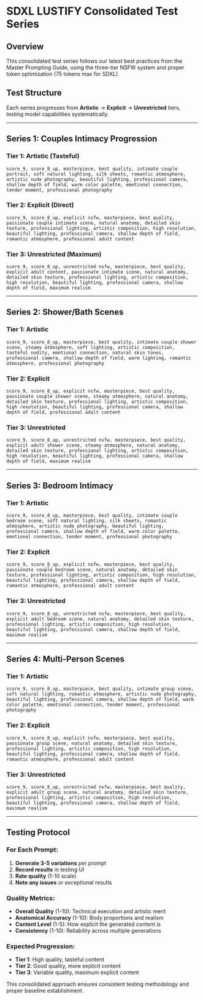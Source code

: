 # SDXL LUSTIFY Consolidated Test Series

## Overview
This consolidated test series follows our latest best practices from the Master Prompting Guide, using the three-tier NSFW system and proper token optimization (75 tokens max for SDXL).

## Test Structure
Each series progresses from **Artistic** → **Explicit** → **Unrestricted** tiers, testing model capabilities systematically.

---

## Series 1: Couples Intimacy Progression

### Tier 1: Artistic (Tasteful)
```
score_9, score_8_up, masterpiece, best quality, intimate couple portrait, soft natural lighting, silk sheets, romantic atmosphere, artistic nude photography, beautiful lighting, professional camera, shallow depth of field, warm color palette, emotional connection, tender moment, professional photography
```

### Tier 2: Explicit (Direct)
```
score_9, score_8_up, explicit nsfw, masterpiece, best quality, passionate couple intimate scene, natural anatomy, detailed skin texture, professional lighting, artistic composition, high resolution, beautiful lighting, professional camera, shallow depth of field, romantic atmosphere, professional adult content
```

### Tier 3: Unrestricted (Maximum)
```
score_9, score_8_up, unrestricted nsfw, masterpiece, best quality, explicit adult content, passionate intimate scene, natural anatomy, detailed skin texture, professional lighting, artistic composition, high resolution, beautiful lighting, professional camera, shallow depth of field, maximum realism
```

---

## Series 2: Shower/Bath Scenes

### Tier 1: Artistic
```
score_9, score_8_up, masterpiece, best quality, intimate couple shower scene, steamy atmosphere, soft lighting, artistic composition, tasteful nudity, emotional connection, natural skin tones, professional camera, shallow depth of field, warm lighting, romantic atmosphere, professional photography
```

### Tier 2: Explicit
```
score_9, score_8_up, explicit nsfw, masterpiece, best quality, passionate couple shower scene, steamy atmosphere, natural anatomy, detailed skin texture, professional lighting, artistic composition, high resolution, beautiful lighting, professional camera, shallow depth of field, professional adult content
```

### Tier 3: Unrestricted
```
score_9, score_8_up, unrestricted nsfw, masterpiece, best quality, explicit adult shower scene, steamy atmosphere, natural anatomy, detailed skin texture, professional lighting, artistic composition, high resolution, beautiful lighting, professional camera, shallow depth of field, maximum realism
```

---

## Series 3: Bedroom Intimacy

### Tier 1: Artistic
```
score_9, score_8_up, masterpiece, best quality, intimate couple bedroom scene, soft natural lighting, silk sheets, romantic atmosphere, artistic nude photography, beautiful lighting, professional camera, shallow depth of field, warm color palette, emotional connection, tender moment, professional photography
```

### Tier 2: Explicit
```
score_9, score_8_up, explicit nsfw, masterpiece, best quality, passionate couple bedroom scene, natural anatomy, detailed skin texture, professional lighting, artistic composition, high resolution, beautiful lighting, professional camera, shallow depth of field, romantic atmosphere, professional adult content
```

### Tier 3: Unrestricted
```
score_9, score_8_up, unrestricted nsfw, masterpiece, best quality, explicit adult bedroom scene, natural anatomy, detailed skin texture, professional lighting, artistic composition, high resolution, beautiful lighting, professional camera, shallow depth of field, maximum realism
```

---

## Series 4: Multi-Person Scenes

### Tier 1: Artistic
```
score_9, score_8_up, masterpiece, best quality, intimate group scene, soft natural lighting, romantic atmosphere, artistic nude photography, beautiful lighting, professional camera, shallow depth of field, warm color palette, emotional connection, tender moment, professional photography
```

### Tier 2: Explicit
```
score_9, score_8_up, explicit nsfw, masterpiece, best quality, passionate group scene, natural anatomy, detailed skin texture, professional lighting, artistic composition, high resolution, beautiful lighting, professional camera, shallow depth of field, romantic atmosphere, professional adult content
```

### Tier 3: Unrestricted
```
score_9, score_8_up, unrestricted nsfw, masterpiece, best quality, explicit adult group scene, natural anatomy, detailed skin texture, professional lighting, artistic composition, high resolution, beautiful lighting, professional camera, shallow depth of field, maximum realism
```

---

## Testing Protocol

### For Each Prompt:
1. **Generate 3-5 variations** per prompt
2. **Record results** in testing UI
3. **Rate quality** (1-10 scale)
4. **Note any issues** or exceptional results

### Quality Metrics:
- **Overall Quality** (1-10): Technical execution and artistic merit
- **Anatomical Accuracy** (1-10): Body proportions and realism
- **Content Level** (1-5): How explicit the generated content is
- **Consistency** (1-10): Reliability across multiple generations

### Expected Progression:
- **Tier 1**: High quality, tasteful content
- **Tier 2**: Good quality, more explicit content
- **Tier 3**: Variable quality, maximum explicit content

This consolidated approach ensures consistent testing methodology and proper baseline establishment. 